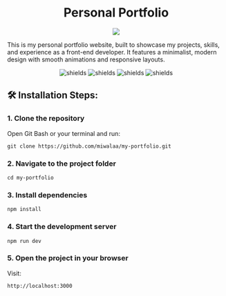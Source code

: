 <h1 align="center" id="title">Personal Portfolio</h1>

<p align="center"><img src="https://socialify.git.ci/miwalaa/my-portfolio/image?language=1&name=1&owner=1&pattern=Solid&theme=Light"></p>

<p id="description">This is my personal portfolio website, built to showcase my projects, skills, and experience as a front-end developer. It features a minimalist, modern design with smooth animations and responsive layouts.</p>

<p align="center">
  <img src="https://img.shields.io/badge/React-20232A?style=for-the-badge&logo=react&logoColor=61DAFB" alt="shields">
  <img src="https://img.shields.io/badge/Next.js-000000?style=for-the-badge&logo=next.js&logoColor=white" alt="shields">
  <img src="https://img.shields.io/badge/TypeScript-3178C6?style=for-the-badge&logo=typescript&logoColor=white" alt="shields">
  <img src="https://img.shields.io/badge/Tailwind_CSS-38B2AC?style=for-the-badge&logo=tailwind-css&logoColor=white" alt="shields">
</p>

<h2>🛠️ Installation Steps:</h2>

<h3>1. Clone the repository</h3>
Open Git Bash or your terminal and run:

```
git clone https://github.com/miwalaa/my-portfolio.git
```

<h3>2. Navigate to the project folder</h3>

```
cd my-portfolio
```

<h3>3. Install dependencies</h3>

```
npm install
```

<h3>4. Start the development server</h3>

```
npm run dev
```

<h3>5. Open the project in your browser</h3>
Visit:

```
http://localhost:3000
